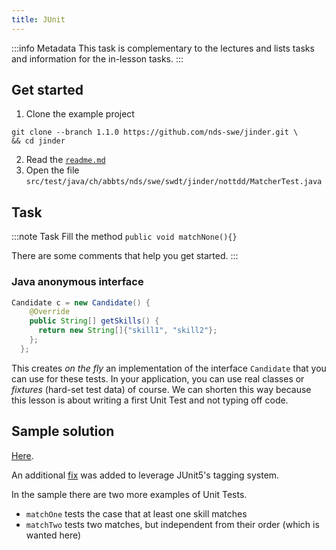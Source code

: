 ```yaml
---
title: JUnit
---
```


:::info Metadata
This task is complementary to the lectures and lists tasks and information for the in-lesson tasks.
:::


## Get started


1. Clone the example project
```
git clone --branch 1.1.0 https://github.com/nds-swe/jinder.git \
&& cd jinder
```
2. Read the [`readme.md`](https://github.com/nds-swe/jinder/blob/1.1.0/README.md)
3. Open the file `src/test/java/ch/abbts/nds/swe/swdt/jinder/nottdd/MatcherTest.java`

## Task
:::note Task
Fill the method `public void matchNone(){}`

There are some comments that help you get started.
:::

### Java anonymous interface
```java
Candidate c = new Candidate() {
    @Override
    public String[] getSkills() {
      return new String[]{"skill1", "skill2"};
    };
  };
```
This creates _on the fly_ an implementation of the interface `Candidate` that you can use for these tests. In your application, you can use real classes or _fixtures_ (hard-set test data) of course. We can shorten this way because this lesson is about writing a first Unit Test and not typing off code.

## Sample solution
[Here](https://github.com/nds-swe/jinder/commit/f30b8e28faac75e8064303c1d55e4ee117e7bbd8).

An additional [fix](https://github.com/nds-swe/jinder/pull/7) was added to leverage JUnit5's tagging system.

In the sample there are two more examples of Unit Tests.

* `matchOne` tests the case that at least one skill matches
* `matchTwo` tests two matches, but independent from their order (which is wanted here)
